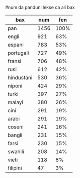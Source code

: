 #num da panduni lekse ca ali bax

| bax | num | fen |
|-----|-----|-----|
| pan | 1456 | 100% |
| engli | 921 | 63% |
| espani | 783 | 53% |
| portugali | 727 | 49% |
| fransi | 706 | 48% |
| rusi | 612 | 42% |
| hindustani | 530 | 36% |
| niponi | 424 | 29% |
| turki | 397 | 27% |
| malayi | 380 | 26% |
| cini | 291 | 19% |
| arabi | 291 | 19% |
| coseni | 241 | 16% |
| bangli | 231 | 15% |
| farsi | 230 | 15% |
| swahili | 208 | 14% |
| vieti | 118 | 8% |
| filipini | 47 | 3% |
